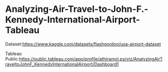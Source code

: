 # Analyzing-Air-Travel-to-John-F.-Kennedy-International-Airport-Tableau

Dataset:https://www.kaggle.com/datasets/flashgordon/usa-airport-dataset





Tableau Public:https://public.tableau.com/app/profile/athiramol.ps/viz/AnalyzingAirTraveltoJohnF_KennedyInternationalAirport/Dashboard1
